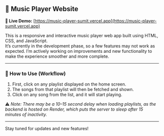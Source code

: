 ## 🎵 Music Player Website

**🔗 Live Demo:** [https://music-player-sumit.vercel.app](https://music-player-sumit.vercel.app)

This is a responsive and interactive music player web app built using HTML, CSS, and JavaScript.  
It’s currently in the development phase, so a few features may not work as expected. I’m actively working on improvements and new functionality to make the experience smoother and more complete.

---

### 🧭 How to Use (Workflow)

1. First, click on any playlist displayed on the home screen.
2. The songs from that playlist will then be fetched and shown.
3. Click on any song from the list, and it will start playing.

⚠️ *Note: There may be a 10–15 second delay when loading playlists, as the backend is hosted on Render, which puts the server to sleep after 15 minutes of inactivity.*

---

Stay tuned for updates and new features!
